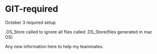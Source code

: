 # GIT-required
October 3 required setup

.DS_Store called to ignore all files called .DS_Store(files generated m mac OS)


Any new information here to help my teammates.
